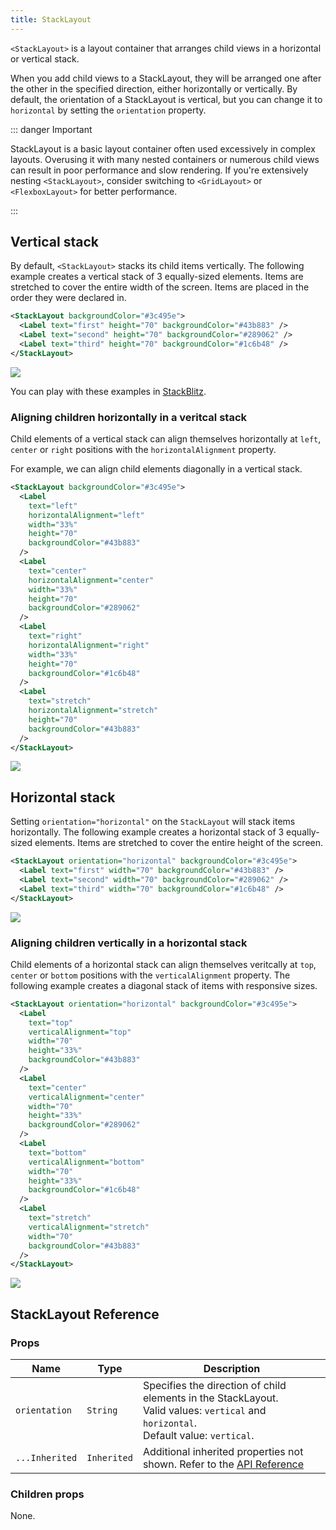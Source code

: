 ```yaml
---
title: StackLayout
---
```


`<StackLayout>` is a layout container that arranges child views in a horizontal or vertical stack.

When you add child views to a StackLayout, they will be arranged one after the other in the specified direction, either horizontally or vertically. By default, the orientation of a StackLayout is vertical, but you can change it to `horizontal` by setting the `orientation` property.

::: danger Important

StackLayout is a basic layout container often used excessively in complex layouts. Overusing it with many nested containers or numerous child views can result in poor performance and slow rendering. If you're extensively nesting `<StackLayout>`, consider switching to `<GridLayout>` or `<FlexboxLayout>` for better performance.

<!-- See [Layout Nesting](/common-pitfalls.html#layout-nesting) for more information. -->

:::

## Vertical stack

By default, `<StackLayout>` stacks its child items vertically. The following example creates a vertical stack of 3 equally-sized elements. Items are stretched to cover the entire width of the screen. Items are placed in the order they were declared in.

```xml
<StackLayout backgroundColor="#3c495e">
  <Label text="first" height="70" backgroundColor="#43b883" />
  <Label text="second" height="70" backgroundColor="#289062" />
  <Label text="third" height="70" backgroundColor="#1c6b48" />
</StackLayout>
```

<img class="md:w-1/2 lg:w-1/3" src="https://art.nativescript.org/layouts/stack_layout_vertical.svg" />

You can play with these examples in [StackBlitz](https://stackblitz.com/edit/nativescript-stackblitz-templates-ofdvhw?file=app%2Fmain-page.xml&title=NativeScript%20Starter%20TypeScript).

### Aligning children horizontally in a veritcal stack

Child elements of a vertical stack can align themselves horizontally at `left`, `center` or `right` positions with the `horizontalAlignment` property.

For example, we can align child elements diagonally in a vertical stack.

```xml
<StackLayout backgroundColor="#3c495e">
  <Label
    text="left"
    horizontalAlignment="left"
    width="33%"
    height="70"
    backgroundColor="#43b883"
  />
  <Label
    text="center"
    horizontalAlignment="center"
    width="33%"
    height="70"
    backgroundColor="#289062"
  />
  <Label
    text="right"
    horizontalAlignment="right"
    width="33%"
    height="70"
    backgroundColor="#1c6b48"
  />
  <Label
    text="stretch"
    horizontalAlignment="stretch"
    height="70"
    backgroundColor="#43b883"
  />
</StackLayout>
```

<img class="md:w-1/2 lg:w-1/3" src="https://art.nativescript.org/layouts/stack_layout_vertical_align_children.svg" />

## Horizontal stack

Setting `orientation="horizontal"` on the `StackLayout` will stack items horizontally.
The following example creates a horizontal stack of 3 equally-sized elements. Items are stretched to cover the entire height of the screen.

```xml
<StackLayout orientation="horizontal" backgroundColor="#3c495e">
  <Label text="first" width="70" backgroundColor="#43b883" />
  <Label text="second" width="70" backgroundColor="#289062" />
  <Label text="third" width="70" backgroundColor="#1c6b48" />
</StackLayout>
```

<img class="md:w-1/2 lg:w-1/3" src="https://art.nativescript.org/layouts/stack_layout_horizontal.svg" />

### Aligning children vertically in a horizontal stack

Child elements of a horizontal stack can align themselves veritcally at `top`, `center` or `bottom` positions with the `verticalAlignment` property.
The following example creates a diagonal stack of items with responsive sizes.

```xml
<StackLayout orientation="horizontal" backgroundColor="#3c495e">
  <Label
    text="top"
    verticalAlignment="top"
    width="70"
    height="33%"
    backgroundColor="#43b883"
  />
  <Label
    text="center"
    verticalAlignment="center"
    width="70"
    height="33%"
    backgroundColor="#289062"
  />
  <Label
    text="bottom"
    verticalAlignment="bottom"
    width="70"
    height="33%"
    backgroundColor="#1c6b48"
  />
  <Label
    text="stretch"
    verticalAlignment="stretch"
    width="70"
    backgroundColor="#43b883"
  />
</StackLayout>
```

<img class="md:w-1/2 lg:w-1/3" src="https://art.nativescript.org/layouts/stack_layout_horizontal_align_children.svg" />

## StackLayout Reference

### Props

| Name           | Type        | Description                                                                                                                                 |
| -------------- | ----------- | ------------------------------------------------------------------------------------------------------------------------------------------- |
| `orientation`  | `String`    | Specifies the direction of child elements in the StackLayout.<br/>Valid values: `vertical` and `horizontal`.<br/>Default value: `vertical`. |
| `...Inherited` | `Inherited` | Additional inherited properties not shown. Refer to the [API Reference](https://docs.nativescript.org/api-reference/classes/stacklayout)    |

### Children props

None.
